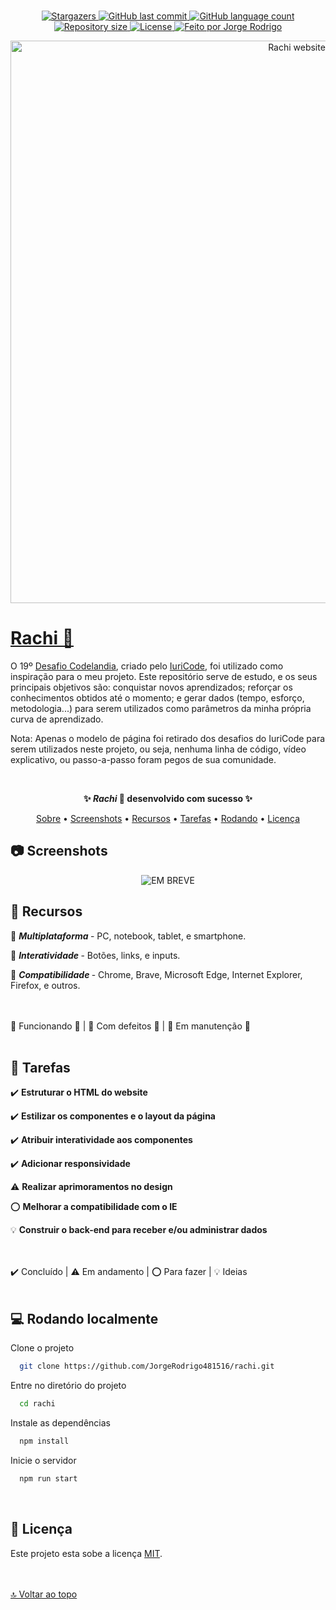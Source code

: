 <p align="center" id="top">
  <br>
  <a href="https://github.com/JorgeRodrigo481516/rachi/stargazers">
    <img alt="Stargazers" src="https://img.shields.io/github/stars/JorgeRodrigo481516/rachi?style=social">
  </a>
  <a href="https://github.com/JorgeRodrigo481516/rachi/commits/main">
    <img alt="GitHub last commit" src="https://img.shields.io/github/last-commit/JorgeRodrigo481516/rachi">
  </a>
  <a href="https://github.com/JorgeRodrigo481516/rachi">
    <img alt="GitHub language count" src="https://img.shields.io/github/languages/count/JorgeRodrigo481516/rachi?color=3F71FF">
  </a>
  <a href="https://github.com/JorgeRodrigo481516/rachi">
    <img alt="Repository size" src="https://img.shields.io/github/repo-size/JorgeRodrigo481516/rachi">
  </a>
  <a href="./LICENSE">
    <img alt="License" src="https://img.shields.io/badge/license-MIT-blue">
  </a>
  <a href="https://www.linkedin.com/in/jorge-rodrigo-rosario-de-almeida">
    <img alt="Feito por Jorge Rodrigo" src="https://img.shields.io/badge/feito%20por-Jorge%20Rodrigo-1F51FF">
  </a>
</p>


<p align="center">
  <img width="900px" src="https://user-images.githubusercontent.com/79382459/165198538-9a850717-9e9c-42f0-932e-8b0e108e79a5.gif" alt="Rachi website"
</p>

<a id="sobre" href="https://jorgerodrigo481516.github.io/rachi/"><h1> Rachi 🔗 </h1></a>

O 19º [Desafio Codelandia](https://www.figma.com/file/Yb9IBH56g7T1hdIyZ3BMNO/Desafios---Codel%C3%A2ndia?node-id=624%3A2), criado pelo [IuriCode](https://github.com/iuricode), foi utilizado como inspiração para o meu projeto. Este repositório serve de estudo, e os seus principais objetivos são: conquistar novos aprendizados; reforçar os conhecimentos obtidos até o momento; e gerar dados (tempo, esforço, metodologia...) para serem utilizados como parâmetros da minha própria curva de aprendizado.

Nota: Apenas o modelo de página foi retirado dos desafios do IuriCode para serem utilizados neste projeto, ou seja, nenhuma linha de código, vídeo explicativo, 
ou passo-a-passo foram pegos de sua comunidade.


<br>
<p align="center" color="green"><strong> ✨ <em>Rachi</em> 💙 desenvolvido com sucesso  ✨ </strong></p>


<p align="center">
 <a href="#sobre">Sobre</a> •
 <a href="#screenshots">Screenshots</a> •
 <a href="#recursos">Recursos</a> • 
 <a href="#tarefas">Tarefas</a> • 
 <a href="#instalacao">Rodando</a> • 
 <a href="#licenca">Licença</a>
</p>


<h2 id="screenshots"> 📷 Screenshots </h2>

<p align="center">
  <img src="https://user-images.githubusercontent.com/79382459/165197949-467ba82c-133f-4539-b4c2-fa75d7927d54.png" alt="EM BREVE"
</p>

<br>
<h2 id="recursos"> 🧰 Recursos </h2>

🔷 <strong><em> Multiplataforma </em></strong> - PC, notebook, tablet, e smartphone.

🔹 <strong><em> Interatividade </em></strong> - Botões, links, e inputs.

🔸 <strong><em> Compatibilidade </em></strong> - Chrome, Brave, Microsoft Edge, Internet Explorer, Firefox, e outros.


<br>
<br>
🔷 Funcionando 🔹  |  🔶 Com defeitos 🔸  |  🔺 Em manutenção 🔺

<br>
<br>
<h2 id="tarefas"> 📑 Tarefas </h2>

✔️ <strong> Estruturar o HTML do website </strong>

✔️ <strong> Estilizar os componentes e o layout da página </strong>

✔️ <strong> Atribuir interatividade aos componentes </strong>

✔️ <strong> Adicionar responsividade </strong>

⚠️ <strong> Realizar aprimoramentos no design </strong>

⭕ <strong> Melhorar a compatibilidade com o IE </strong>

💡 <strong> Construir o back-end para receber e/ou administrar dados </strong>


<br>
<br>
✔️ Concluído  |  ⚠️ Em andamento  |  ⭕ Para fazer  |  💡 Ideias

<br>
<br>
<h2 id="instalacao"> 💻 Rodando localmente </h2>

Clone o projeto

```bash
  git clone https://github.com/JorgeRodrigo481516/rachi.git
```

Entre no diretório do projeto

```bash
  cd rachi
```

Instale as dependências

```bash
  npm install
```

Inicie o servidor

```bash
  npm run start
```

<br>
<h2 id="licenca"> 📝 Licença </h2>

Este projeto esta sobe a licença [MIT](./LICENSE).

<br><br>[🔝 Voltar ao topo](#top) <br>
